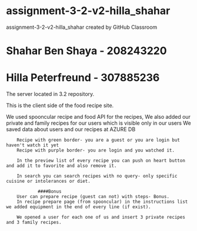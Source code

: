 # assignment-3-2-v2-hilla_shahar
assignment-3-2-v2-hilla_shahar created by GitHub Classroom


# Shahar Ben Shaya - 208243220
# Hilla Peterfreund - 307885236



The server located in 3.2 repository.

This is the client side of the food recipe site.

We used spooncular recipe and food API for the recipes,
We also added our private and family recipes for our users which is visible only in our users
We saved data about users and our recipes at AZURE DB
        
        Recipe with green border- you are a guest or you are login but haven't watch it yet
        Recipe with purple border- you are login and you watched it.
        
        In the preview list of every recipe you can push on heart button and add it to favorite and also remove it.
        
        In search you can search recipes with no query- only specific cuisine or intolerances or diet.
        
                ####Bonus
        User can prepare recipe (guest can not) with steps- Bonus.
        In recipe prepare page (from spooncular) in the instructions list we added equipment in the end of every line (if exist).
        
        We opened a user for each one of us and insert 3 private recipes and 3 family recipes.
